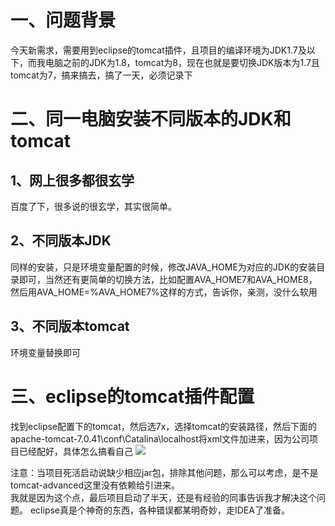 # 一、问题背景
今天新需求，需要用到eclipse的tomcat插件，且项目的编译环境为JDK1.7及以下，而我电脑之前的JDK为1.8，tomcat为8，现在也就是要切换JDK版本为1.7且tomcat为7，搞来搞去，搞了一天，必须记录下
# 二、同一电脑安装不同版本的JDK和tomcat
## 1、网上很多都很玄学
百度了下，很多说的很玄学，其实很简单。
## 2、不同版本JDK
同样的安装，只是环境变量配置的时候，修改JAVA_HOME为对应的JDK的安装目录即可，当然还有更简单的切换方法，比如配置AVA_HOME7和AVA_HOME8，然后用AVA_HOME=%AVA_HOME7%这样的方式，告诉你，亲测，没什么软用
## 3、不同版本tomcat
环境变量替换即可
# 三、eclipse的tomcat插件配置
找到eclipse配置下的tomcat，然后选7x，选择tomcat的安装路径，然后下面的apache-tomcat-7.0.41\conf\Catalina\localhost将xml文件加进来，因为公司项目已经配好，具体怎么搞看自己
<img src="http://pp8g2fyug.bkt.clouddn.com/eclipse%E4%B8%8B%E7%9A%84tomcat%E6%8F%92%E4%BB%B6.jpg" width=""/>

注意：当项目死活启动说缺少相应jar包，排除其他问题，那么可以考虑，是不是tomcat-advanced这里没有依赖给引进来。</br>
我就是因为这个点，最后项目启动了半天，还是有经验的同事告诉我才解决这个问题。
eclipse真是个神奇的东西，各种错误都某明奇妙，走IDEA了准备。
